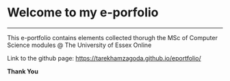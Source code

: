 # Welcome to my e-porfolio
___
This e-portfolio contains elements collected thorugh the MSc of Computer Science modules @ The University of Essex Online 


Link to the github page:
	https://tarekhamzagoda.github.io/eportfolio/
	
	
**Thank You**
